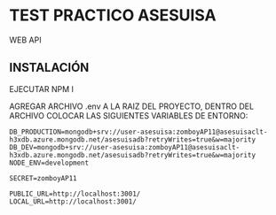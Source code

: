 # TEST PRACTICO ASESUISA

WEB API

## INSTALACIÓN

EJECUTAR NPM I 

AGREGAR ARCHIVO .env A LA RAIZ DEL PROYECTO, DENTRO DEL ARCHIVO COLOCAR LAS SIGUIENTES VARIABLES DE ENTORNO:
```
DB_PRODUCTION=mongodb+srv://user-asesuisa:zomboyAP11@asesuisaclt-h3xdb.azure.mongodb.net/asesuisadb?retryWrites=true&w=majority
DB_DEV=mongodb+srv://user-asesuisa:zomboyAP11@asesuisaclt-h3xdb.azure.mongodb.net/asesuisadb?retryWrites=true&w=majority
NODE_ENV=development

SECRET=zomboyAP11

PUBLIC_URL=http://localhost:3001/
LOCAL_URL=http://localhost:3001/
```
